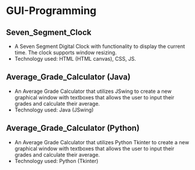 # GUI-Programming
## Seven_Segment_Clock
- A Seven Segment Digital Clock with functionality to display the current time. The clock supports window resizing.
- Technology used: HTML (HTML canvas), CSS, JS.

## Average_Grade_Calculator (Java)
- An Average Grade Calculator that utilizes JSwing to create a new graphical window with textboxes that allows the user to input their grades and calculate their average.
- Technology used: Java (JSwing)

## Average_Grade_Calculator (Python)
- An Average Grade Calculator that utilizes Python Tkinter to create a new graphical window with textboxes that allows the user to input their grades and calculate their average.
- Technology used: Python (Tkinter)
